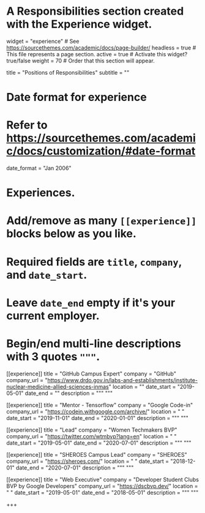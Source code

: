 # A Responsibilities section created with the Experience widget.

widget = "experience"  # See https://sourcethemes.com/academic/docs/page-builder/
headless = true  # This file represents a page section.
active = true  # Activate this widget? true/false
weight = 70  # Order that this section will appear.

title = "Positions of Responsibilities"
subtitle = ""

# Date format for experience

#   Refer to https://sourcethemes.com/academic/docs/customization/#date-format

date_format = "Jan 2006"

# Experiences.

#   Add/remove as many `[[experience]]` blocks below as you like.

#   Required fields are `title`, `company`, and `date_start`.

#   Leave `date_end` empty if it's your current employer.

#   Begin/end multi-line descriptions with 3 quotes `"""`.

[[experience]]
  title = "GitHub Campus Expert"
  company = "GitHub"
  company_url = "https://www.drdo.gov.in/labs-and-establishments/institute-nuclear-medicine-allied-sciences-inmas"
  location = ""
  date_start = "2019-05-01"
  date_end = ""
  description = """ """

[[experience]]
  title = "Mentor - Tensorflow"
  company = "Google Code-in"
  company_url = "https://codein.withgoogle.com/archive/"
  location = " "
  date_start = "2019-11-01"
  date_end = "2020-01-01"
  description = """ """

[[experience]]
  title = "Lead"
  company = "Women Techmakers BVP"
  company_url = "https://twitter.com/wtmbvp?lang=en"
  location = " "
  date_start = "2019-05-01"
  date_end = "2020-07-01"
  description = """ """

[[experience]]
  title = "SHEROES Campus Lead"
  company = "SHEROES"
  company_url = "https://sheroes.com/"
  location = " "
  date_start = "2018-12-01"
  date_end = "2020-07-01"
  description = """ """

[[experience]]
  title = "Web Executive"
  company = "Developer Student Clubs BVP by Google Developers"
  company_url = "https://dscbvp.dev/"
  location = " "
  date_start = "2019-05-01"
  date_end = "2018-05-01"
  description = """ """

+++